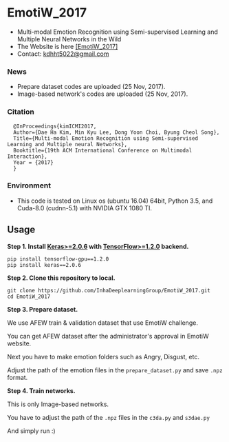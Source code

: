 # EmotiW_2017

- Multi-modal Emotion Recognition using Semi-supervised Learning and Multiple Neural Networks in the Wild
- The Website is here [[EmotiW_2017]](https://sites.google.com/site/emotiwchallenge/)
- Contact: kdhht5022@gmail.com

### News
- Prepare dataset codes are uploaded (25 Nov, 2017).
- Image-based network's codes are uploaded (25 Nov, 2017).

### Citation
```
  @InProceedings{kimICMI2017,
  Author={Dae Ha Kim, Min Kyu Lee, Dong Yoon Choi, Byung Cheol Song},
  Title={Multi-modal Emotion Recognition using Semi-supervised Learning and Multiple neural Networks},
  Booktitle={19th ACM International Conference on Multimodal Interaction},  
  Year = {2017}
  }
```

### Environment
- This code is tested on Linux os (ubuntu 16.04) 64bit, Python 3.5, and Cuda-8.0 (cudnn-5.1) with NVIDIA GTX 1080 TI.

## Usage

**Step 1.
Install [Keras>=2.0.6](https://github.com/fchollet/keras) 
with [TensorFlow>=1.2.0](https://github.com/tensorflow/tensorflow) backend.**
```
pip install tensorflow-gpu==1.2.0
pip install keras==2.0.6
```

**Step 2. Clone this repository to local.**
```
git clone https://github.com/InhaDeeplearningGroup/EmotiW_2017.git
cd EmotiW_2017
```

**Step 3. Prepare dataset.**

We use AFEW train & validation dataset that use EmotiW challenge.

You can get AFEW dataset after the administrator's approval in EmotiW website.

Next you have to make emotion folders such as Angry, Disgust, etc.

Adjust the path of the emotion files in the `prepare_dataset.py` and save `.npz` format.

**Step 4. Train networks.**

This is only Image-based networks.

You have to adjust the path of the `.npz` files in the `c3da.py` and `s3dae.py`

And simply run :)


